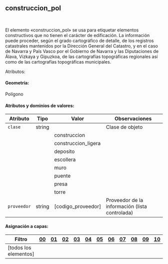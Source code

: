## construccion_pol
<br />

El elemento «construccion_pol» se usa para etiquetar elementos constructivos que no tienen el carácter de edificación. La información puede proceder, según el grado cartográfico de detalle, de los registros catastrales mantenidos por la Dirección General del Catastro, y en el caso de Navarra y País Vasco por el Gobierno de Navarra y las Diputaciones de Álava, Vizkaya y Gipuzkoa, de las cartografías topográficas regionales así como de las cartografías topográficas municipales.

Atributos:

#### Geometría:

Polígono

#### Atributos y dominios de valores:

|Atributo|Tipo|Valor|Observaciones|
|---|---|---|---|
|`clase`|string| |Clase de objeto|
| | |construccion| |
| | |construccion_ligera| |
| | |deposito| |
| | |escollera| |
| | |muro| |
| | |puente| |
| | |presa| |
| | |torre| |
|`proveedor`|string|[codigo_proveedor]|Proveedor de la información (lista controlada)|

#### Asignación a capas:

|Filtro|[00](../../niveles/nivel_00)|[01](../../niveles/nivel_01)|[02](../../niveles/nivel_02)|[03](../../niveles/nivel_03)|[04](../../niveles/nivel_04)|[05](../../niveles/nivel_05)|[06](../../niveles/nivel_06)|[07](../../niveles/nivel_07)|[08](../../niveles/nivel_08)|[09](../../niveles/nivel_09)|[10](../../niveles/nivel_10)|[11](../../niveles/nivel_11)|[12](../../niveles/nivel_12)|[13](../../niveles/nivel_13)|[14](../../niveles/nivel_14)|[15](../../niveles/nivel_15)|[16](../../niveles/nivel_16)|[17](../../niveles/nivel_17)|[18](../../niveles/nivel_18)|[19](../../niveles/nivel_19)|[20](../../niveles/nivel_20)|[21](../../niveles/nivel_21)|[22](../../niveles/nivel_22)|
|---|---|---|---|---|---|---|---|---|---|---|---|---|---|---|---|---|---|---|---|---|---|---|---|
|[todos los elementos]| | | | | | | | | | | | | | | | |x|x|x|x|x|x|x|
